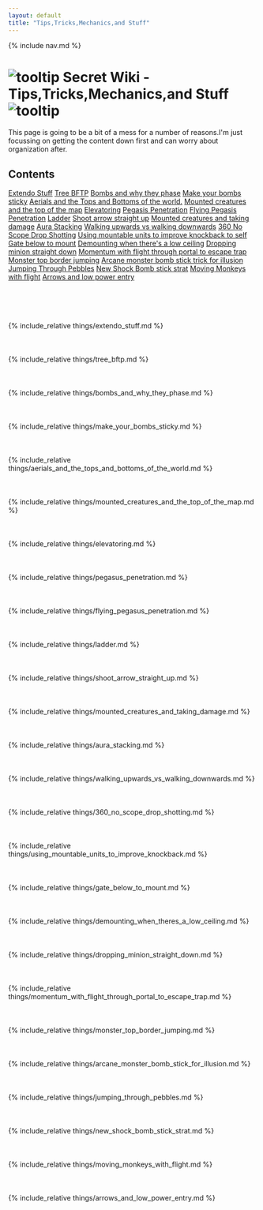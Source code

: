 ```yaml
---
layout: default
title: "Tips,Tricks,Mechanics,and Stuff"
---
```


{% include nav.md  %}

# ![tooltip]({{site.miscimages}}/walkinggrapple.gif) Secret Wiki - Tips,Tricks,Mechanics,and Stuff![tooltip]({{site.miscimages}}/walkinggrapple.gif)

This page is going to be a bit of a mess for a number of reasons.I'm just focussing on getting the content down first and can worry about organization after.


## Contents
[Extendo Stuff](#extendo-stuff) 
[Tree BFTP](#tree-bftp) 
[Bombs and why they phase](#bombs-and-why-they-phase) 
[Make your bombs sticky](#make-your-bombs-sticky) 
[Aerials and the Tops and Bottoms of the world.](#aerials-and-the-tops-and-bottoms-of-the-world)
[Mounted creatures and the top of the map](#mounted-creatures-and-the-top-of-the-map)
[Elevatoring](#elevatoring)
[Pegasis Penetration](#pegasus-penetration)
[Flying Pegasis Penetration](#flying-pegasus-penetration)
[Ladder](#ladder)
[Shoot arrow straight up](#shoot-arrow-straight-up)
[Mounted creatures and taking damage](#mounted-creatures-and-taking-damage)
[Aura Stacking](#aura-stacking)
[Walking upwards vs walking downwards](#walking-upwards-vs-walking-downwards)
[360 No Scope Drop Shotting](#360-no-scope-drop-shotting)
[Using mountable units to improve knockback to self](#using-mountable-units-to-improve-knockback-to-self)
[Gate below to mount](#gate-below-to-mount)
[Demounting when there's a low ceiling](#demounting-when-there's-a-low-ceiling)
[Dropping minion straight down](#dropping-minion-straight-donw)
[Momentum with flight through portal to escape trap](#momentum-with-flight-through-portal-to-escape-trap)
[Monster top border jumping](#monster-top-border-jumping)
[Arcane monster bomb stick trick for illusion](#arcane-monster-bomb-stick-trick-for-illusion)
[Jumping Through Pebbles](#jumping-through-pebbles)
[New Shock Bomb stick strat](#new-shock-bomb-stick-strat)
[Moving Monkeys with flight](#moving-monkeys-with-flight)
[Arrows and low power entry](#arrows-and-low-power-entry)

<br/><br/><br/><br/>
{% include_relative things/extendo_stuff.md  %}
<br/><br/><br/><br/>
{% include_relative things/tree_bftp.md  %}
<br/><br/><br/><br/>
{% include_relative things/bombs_and_why_they_phase.md  %}
<br/><br/><br/><br/>
{% include_relative things/make_your_bombs_sticky.md %}
<br/><br/><br/><br/>
{% include_relative things/aerials_and_the_tops_and_bottoms_of_the_world.md %}
<br/><br/><br/><br/>
{% include_relative things/mounted_creatures_and_the_top_of_the_map.md %}
<br/><br/><br/><br/>
{% include_relative things/elevatoring.md %}
<br/><br/><br/><br/>
{% include_relative things/pegasus_penetration.md %}
<br/><br/><br/><br/>
{% include_relative things/flying_pegasus_penetration.md %}
<br/><br/><br/><br/>
{% include_relative things/ladder.md %}
<br/><br/><br/><br/>
{% include_relative things/shoot_arrow_straight_up.md %}
<br/><br/><br/><br/>
{% include_relative things/mounted_creatures_and_taking_damage.md %}
<br/><br/><br/><br/>
{% include_relative things/aura_stacking.md %}
<br/><br/><br/><br/>
{% include_relative things/walking_upwards_vs_walking_downwards.md %}
<br/><br/><br/><br/>
{% include_relative things/360_no_scope_drop_shotting.md %}
<br/><br/><br/><br/>
{% include_relative things/using_mountable_units_to_improve_knockback.md %}
<br/><br/><br/><br/>
{% include_relative things/gate_below_to_mount.md %}
<br/><br/><br/><br/>
{% include_relative things/demounting_when_theres_a_low_ceiling.md %}
<br/><br/><br/><br/>
{% include_relative things/dropping_minion_straight_down.md %}
<br/><br/><br/><br/>
{% include_relative things/momentum_with_flight_through_portal_to_escape_trap.md %}
<br/><br/><br/><br/>
{% include_relative things/monster_top_border_jumping.md %}
<br/><br/><br/><br/>
{% include_relative things/arcane_monster_bomb_stick_for_illusion.md %}
<br/><br/><br/><br/>
{% include_relative things/jumping_through_pebbles.md %}
<br/><br/><br/><br/>
{% include_relative things/new_shock_bomb_stick_strat.md %}
<br/><br/><br/><br/>
{% include_relative things/moving_monkeys_with_flight.md %}
<br/><br/><br/><br/>
{% include_relative things/arrows_and_low_power_entry.md %}
